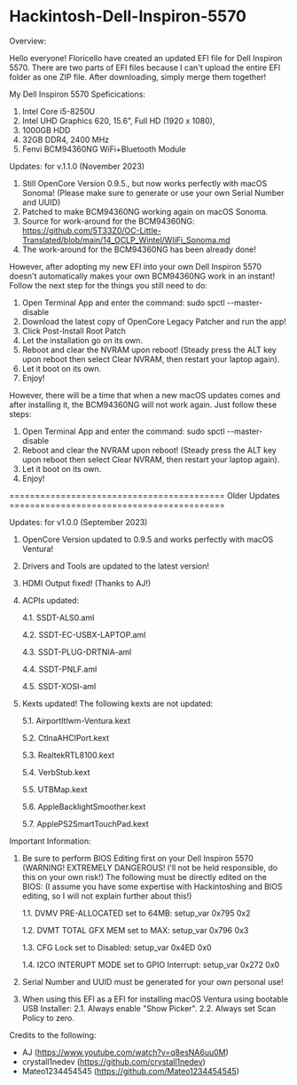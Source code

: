 # Hackintosh-Dell-Inspiron-5570

Overview:

Hello everyone! Floricello have created an updated EFI file for Dell Inspiron 5570. There are two parts of EFI files because I can't upload the entire EFI folder as one ZIP file. After downloading, simply merge them together!

My Dell Inspiron 5570 Speficications:
1. Intel Core i5-8250U
2. Intel UHD Graphics 620, 15.6”, Full HD (1920 x 1080),
3. 1000GB HDD
4. 32GB DDR4, 2400 MHz
5. Fenvi BCM94360NG WiFi+Bluetooth Module

Updates: for v.1.1.0 (November 2023)
1. Still OpenCore Version 0.9.5., but now works perfectly with macOS Sonoma! (Please make sure to generate or use your own Serial Number and UUID)
2. Patched to make BCM94360NG working again on macOS Sonoma.
3. Source for work-around for the BCM94360NG: https://github.com/5T33Z0/OC-Little-Translated/blob/main/14_OCLP_Wintel/WIiFi_Sonoma.md
4. The work-around for the BCM94360NG has been already done!

However, after adopting my new EFI into your own Dell Inspiron 5570 doesn't automatically makes your own BCM94360NG work in an instant! Follow the next step for the things you still need to do:
1. Open Terminal App and enter the command: sudo spctl --master-disable
2. Download the latest copy of OpenCore Legacy Patcher and run the app!
3. Click Post-Install Root Patch
4. Let the installation go on its own.
5. Reboot and clear the NVRAM upon reboot! (Steady press the ALT key upon reboot then select Clear NVRAM, then restart your laptop again).
6. Let it boot on its own.
7. Enjoy!

However, there will be a time that when a new macOS updates comes and after installing it, the BCM94360NG will not work again. Just follow these steps:
1. Open Terminal App and enter the command: sudo spctl --master-disable
2. Reboot and clear the NVRAM upon reboot! (Steady press the ALT key upon reboot then select Clear NVRAM, then restart your laptop again).
3. Let it boot on its own.
4. Enjoy!




========================================== Older Updates ==========================================

Updates: for v1.0.0 (September 2023)
1. OpenCore Version updated to 0.9.5 and works perfectly with macOS Ventura!
2. Drivers and Tools are updated to the latest version!
3. HDMI Output fixed! (Thanks to AJ!)
4. ACPIs updated:

	4.1. SSDT-ALS0.aml
   
	4.2. SSDT-EC-USBX-LAPTOP.aml
   
	4.3. SSDT-PLUG-DRTNIA-aml
   
	4.4. SSDT-PNLF.aml
   
	4.5. SSDT-XOSI-aml
   
5. Kexts updated! The following kexts are not updated:

	5.1. AirportItlwm-Ventura.kext
   
	5.2. CtlnaAHCIPort.kext
   
	5.3. RealtekRTL8100.kext
   
	5.4. VerbStub.kext
   
	5.5. UTBMap.kext
   
	5.6. AppleBacklightSmoother.kext
   
	5.7. ApplePS2SmartTouchPad.kext

Important Information:
1. Be sure to perform BIOS Editing first on your Dell Inspiron 5570 (WARNING! EXTREMELY DANGEROUS! I'll not be held responsible, do this on your own risk!)
   The following must be directly edited on the BIOS: (I assume you have some expertise with Hackintoshing and BIOS editing, so I will not explain further
   about this!)
   
	1.1. DVMV PRE-ALLOCATED set to 64MB: setup_var 0x795 0x2
   
	1.2. DVMT TOTAL GFX MEM set to MAX: setup_var 0x796 0x3
   
	1.3. CFG Lock set to Disabled: setup_var 0x4ED 0x0
   
	1.4. I2CO INTERUPT MODE set to GPIO Interrupt: setup_var 0x272 0x0
   
3. Serial Number and UUID must be generated for your own personal use!
4. When using this EFI as a EFI for installing macOS Ventura using bootable USB Installer:
    2.1. Always enable "Show Picker".
    2.2. Always set Scan Policy to zero.

Credits to the following:
- AJ (https://www.youtube.com/watch?v=q8esNA6uu0M)
- crystall1nedev (https://github.com/crystall1nedev)
- Mateo1234454545 (https://github.com/Mateo1234454545)
